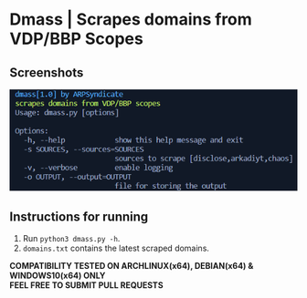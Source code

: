 # Dmass | Scrapes domains from VDP/BBP Scopes

## Screenshots
![dmass](dmass.png)

## Instructions for running
1. Run `python3 dmass.py -h`. <br>
2. `domains.txt` contains the latest scraped domains. <br>

**COMPATIBILITY TESTED ON ARCHLINUX(x64), DEBIAN(x64) & WINDOWS10(x64) ONLY**<br>
**FEEL FREE TO SUBMIT PULL REQUESTS**
